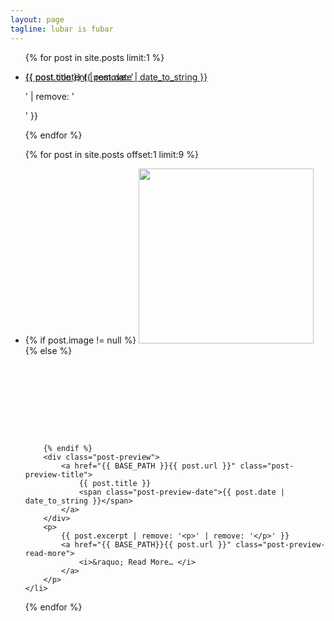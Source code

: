 ```yaml
---
layout: page
tagline: lubar is fubar
---
```

<ul class="posts">
  {% for post in site.posts limit:1 %}
    <li>
      <div class="post-preview">
        <a href="{{ BASE_PATH }}{{ post.url }}" class="post-preview-title" style="position:absolute;">
          {{ post.title }}
          <span class="post-preview-date">{{ post.date | date_to_string }}</span>
        </a>
      </div>
      <p>
        {{ post.content | remove: '<p>' | remove: '</p>' }}
      </p>
    </li>
  {% endfor %}

  {% for post in site.posts offset:1 limit:9 %}
    <li>
		{% if post.image != null %}
		<a href="{{ BASE_PATH }}{{ post.url }}" class="img-link">
          <img src="{{ post.image }}" height="280" style="margin:0;"/>
        </a>
		{% else %}
		<div style="margin-top:110px">
			&nbsp;
		</div>
		
		{% endif %}
		<div class="post-preview">
			<a href="{{ BASE_PATH }}{{ post.url }}" class="post-preview-title">
				{{ post.title }}
				<span class="post-preview-date">{{ post.date | date_to_string }}</span>
			</a>
		</div>
		<p>
			{{ post.excerpt | remove: '<p>' | remove: '</p>' }}
			<a href="{{ BASE_PATH}}{{ post.url }}" class="post-preview-read-more">
				<i>&raquo; Read More… </i>
			</a>
		</p>
    </li>
  {% endfor %}
</ul>

